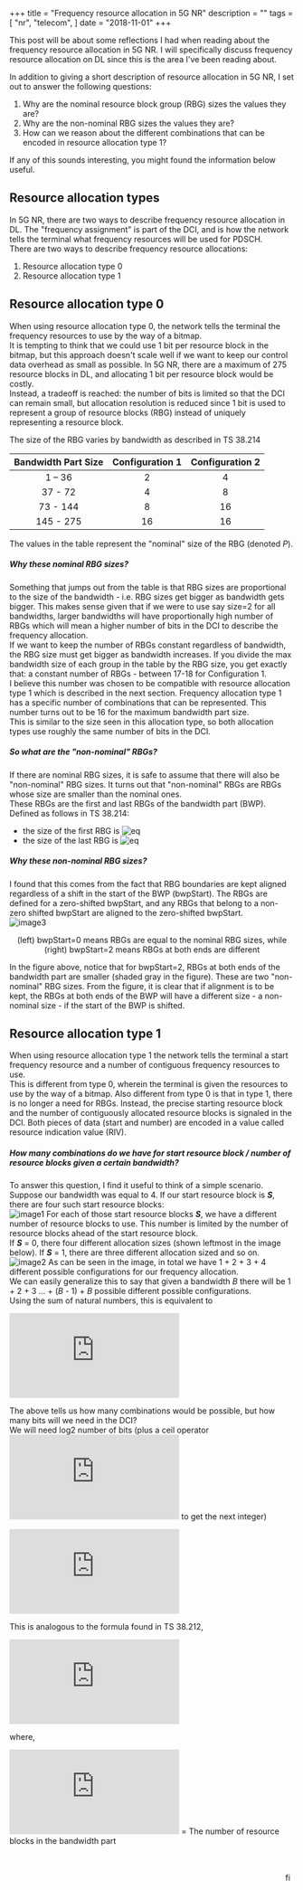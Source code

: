 +++
title = "Frequency resource allocation in 5G NR"
description = ""
tags = [
    "nr",
    "telecom",
]
date = "2018-11-01"
+++

This post will be about some reflections I had when reading about the frequency resource allocation in 5G NR.
I will specifically discuss frequency resource allocation on DL since this is the
area I've been reading about.

In addition to giving a short description of resource allocation in 5G NR, I set out to answer the following questions:

1. Why are the nominal resource block group (RBG) sizes the values they are?
2. Why are the non-nominal RBG sizes the values they are?
3. How can we reason about the different combinations that can be encoded in resource allocation type 1?

If any of this sounds interesting, you might found the information below useful.

## Resource allocation types
In 5G NR, there are two ways to describe frequency resource allocation in DL. The "frequency assignment" is part of the DCI, and is how the network tells the terminal what frequency resources will be used for PDSCH. <br>
There are two ways to describe frequency resource allocations:

1. Resource allocation type 0
2. Resource allocation type 1

## Resource allocation type 0
When using resource allocation type 0, the network tells the terminal the frequency resources to use by the way of a bitmap. <br>
It is tempting to think that we could use 1 bit per resource block in the bitmap, but this approach doesn't scale well if we want to keep our control data overhead as small as possible. In 5G NR, there are a maximum of 275 resource blocks in DL, and allocating 1 bit per resource block would be costly.<br>
Instead, a tradeoff is reached: the number of bits is limited so that the DCI can remain small, but allocation resolution is reduced since 1 bit is used to represent a group of resource blocks (RBG) instead of uniquely representing a resource block.

The size of the RBG varies by bandwidth as described in TS 38.214

| Bandwidth Part Size | Configuration 1 | Configuration 2 |
|:-------------------:|:---------------:|:---------------:|
| 1 – 36              | 2               | 4               |
| 37 - 72             | 4               | 8               |
| 73 - 144            | 8               | 16              |
| 145 - 275           | 16              | 16              |

The values in the table represent the "nominal" size of the RBG (denoted _P_).

##### Why these nominal RBG sizes?

Something that jumps out from the table is that RBG sizes are proportional to the size of the bandwidth - i.e. RBG sizes get bigger as bandwidth gets bigger. This makes sense given that if we were to use say size=2 for all bandwidths, larger bandwidths will have proportionally high number of RBGs which will mean a higher number of bits in the DCI to describe the frequency allocation.<br>
If we want to keep the number of RBGs constant regardless of bandwidth, the RBG size must get bigger as bandwidth increases. If you divide the max bandwidth size of each group in the table by the RBG size, you get exactly that: a constant number of RBGs - between 17-18 for Configuration 1. <br>
I believe this number was chosen to be compatible with resource allocation type 1 which is described in the next section. Frequency allocation type 1 has a specific number of combinations that can be represented. This number turns out to be 16 for the maximum bandwidth part size. <br>
This is similar to the size seen in this allocation type, so both allocation types use roughly the same number of bits in the DCI.

##### So what are the "non-nominal" RBGs?

If there are nominal RBG sizes, it is safe to assume that there will also be "non-nominal" RBG sizes. It turns out that "non-nominal" RBGs are RBGs whose size are smaller than the nominal ones.<br>
These RBGs are the first and last RBGs of the bandwidth part (BWP). Defined as follows in TS 38.214:

 - the size of the first RBG is ![eq](https://latex.codecogs.com/gif.latex?RBG_0^{size}&space;=&space;P&space;-&space;(bwpStart)&space;mod&space;P)
 - the size of the last RBG is ![eq](https://latex.codecogs.com/gif.latex?RBG_{last}^{size}&space;=&space;(bwpStart&space;&plus;&space;bwpSize)&space;mod&space;P)

##### Why these non-nominal RBG sizes?

I found that this comes from the fact that RBG boundaries are kept aligned regardless of a shift in the start of the BWP (bwpStart). The RBGs are defined for a zero-shifted bwpStart, and any RBGs that belong to a non-zero shifted bwpStart are aligned to the zero-shifted bwpStart.<br>
![image3](/images/rbg.png)<br>
 <div style="text-align:center">(left) bwpStart=0 means RBGs are equal to the nominal RBG sizes, while (right) bwpStart=2 means RBGs at both ends are different </div>

In the figure above, notice that for bwpStart=2, RBGs at both ends of the bandwidth part are smaller (shaded gray in the figure). These are two "non-nominal" RBG sizes. From the figure, it is clear that if alignment is to be kept, the RBGs at both ends of the BWP will have a different size - a non-nominal size - if the start of the BWP is shifted.

## Resource allocation type 1

When using resource allocation type 1 the network tells the terminal a start frequency resource and a number of contiguous frequency resources to use. <br>
This is different from type 0, wherein the terminal is given the resources to use by the way of a bitmap. Also different from type 0 is that in type 1, there is no longer a need
for RBGs. Instead, the precise starting resource block and the number of contiguously allocated resource blocks is signaled in the DCI. Both pieces of data (start and number) are encoded in a value called resource indication value (RIV).

##### How many combinations do we have for start resource block / number of resource blocks given a certain bandwidth?

To answer this question, I find it useful to think of a simple scenario. <br>
Suppose our bandwidth was equal to 4. If our start resource block is ___S___, there are four such start resource blocks:<br>
![image1](/images/allocType1_startRBs.png)
For each of those start resource blocks ___S___, we have a different number of resource blocks to use. This number is limited by the number of resource blocks ahead of the start resource block.<br>
If ___S___ = 0, there four different allocation sizes (shown leftmost in the image below). If ___S___ = 1, there are three different allocation sized and so on.
![image2](/images/allocType1.png)
As can be seen in the image, in total we have 1 + 2 + 3 + 4 different possible configurations for our frequency allocation.<br>
We can easily generalize this to say that given a bandwidth _B_ there will be 1 + 2 + 3 ... + (_B_ - 1) + _B_ possible different possible configurations.<br>
Using the sum of natural numbers, this is equivalent to

![eq1](https://latex.codecogs.com/gif.latex?%5Cfrac%7BB*%28B&plus;1%29%7D%7B2%7D)

The above tells us how many combinations would be possible, but how many bits will we need in the DCI? <br>
We will need log2 number of bits (plus a ceil operator ![eq5](https://latex.codecogs.com/gif.latex?%5Clceil%20.%20%5Crceil) to get the next integer)

![eq2](https://latex.codecogs.com/gif.latex?%5Clceil%20log_2%7B%28%5Cfrac%7BB*%28B&plus;1%29%7D%7B2%7D%29%7D%20%5Crceil)

This is analogous to the formula found in TS 38.212,

![eq3](https://latex.codecogs.com/gif.latex?%5Clceil%20log_2%20%7B%28%5Cfrac%7BN_%7BRB%7D%5E%7BDL%2CBWP%7D%20*%20%28N_%7BRB%7D%5E%7BDL%2CBWP%7D%20&plus;%201%29%7D%7B2%7D%29%7D%20%5Crceil)

where,

![eq4](https://latex.codecogs.com/gif.latex?N_%7BRB%7D%5E%7BDL%2CBWP%7D)
        = The number of resource blocks in the bandwidth part

<br><br>
<img src="/images/black64x64.png" alt="fin" width="16" align="right"/>
